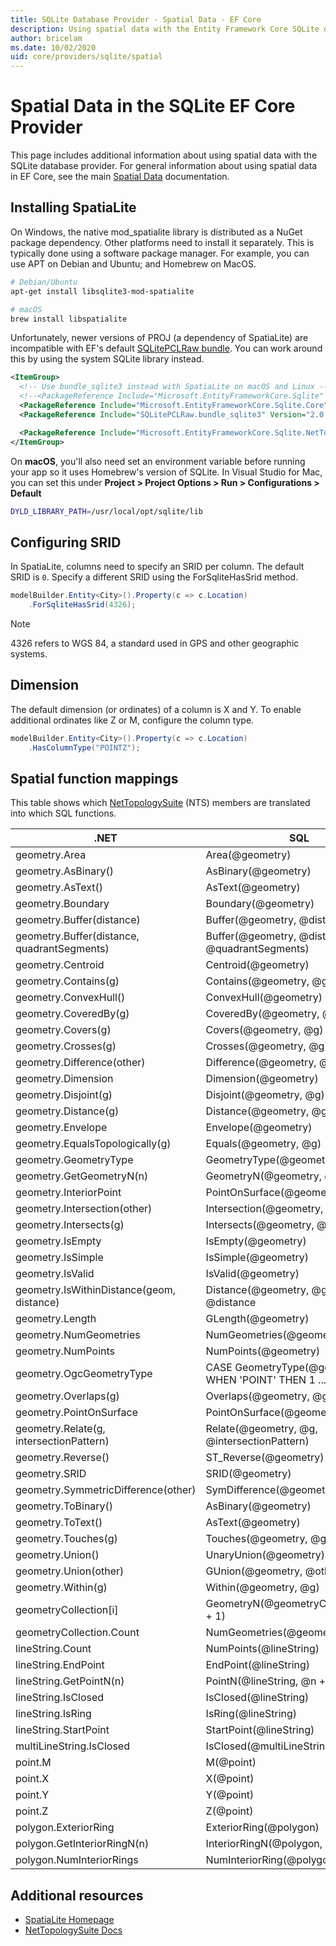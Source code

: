 ```yaml
---
title: SQLite Database Provider - Spatial Data - EF Core
description: Using spatial data with the Entity Framework Core SQLite database provider
author: bricelam
ms.date: 10/02/2020
uid: core/providers/sqlite/spatial
---
```

# Spatial Data in the SQLite EF Core Provider

This page includes additional information about using spatial data with the SQLite database provider. For general information about using spatial data in EF Core, see the main [Spatial Data](xref:core/modeling/spatial) documentation.

## Installing SpatiaLite

On Windows, the native mod_spatialite library is distributed as a NuGet package dependency. Other platforms need to install it separately. This is typically done using a software package manager. For example, you can use APT on Debian and Ubuntu; and Homebrew on MacOS.

``` sh
# Debian/Ubuntu
apt-get install libsqlite3-mod-spatialite

# macOS
brew install libspatialite
```

Unfortunately, newer versions of PROJ (a dependency of SpatiaLite) are incompatible with EF's default [SQLitePCLRaw bundle](/dotnet/standard/data/sqlite/custom-versions#bundles). You can work around this by using the system SQLite library instead.

```xml
<ItemGroup>
  <!-- Use bundle_sqlite3 instead with SpatiaLite on macOS and Linux -->
  <!--<PackageReference Include="Microsoft.EntityFrameworkCore.Sqlite" Version="3.1.0" />-->
  <PackageReference Include="Microsoft.EntityFrameworkCore.Sqlite.Core" Version="3.1.0" />
  <PackageReference Include="SQLitePCLRaw.bundle_sqlite3" Version="2.0.4" />

  <PackageReference Include="Microsoft.EntityFrameworkCore.Sqlite.NetTopologySuite" Version="3.1.0" />
</ItemGroup>
```

On **macOS**, you'll also need set an environment variable before running your app so it uses Homebrew's version of SQLite. In Visual Studio for Mac, you can set this under **Project > Project Options > Run > Configurations > Default**

```sh
DYLD_LIBRARY_PATH=/usr/local/opt/sqlite/lib
```

## Configuring SRID

In SpatiaLite, columns need to specify an SRID per column. The default SRID is `0`. Specify a different SRID using the ForSqliteHasSrid method.

``` csharp
modelBuilder.Entity<City>().Property(c => c.Location)
    .ForSqliteHasSrid(4326);
```

> [!NOTE]
> 4326 refers to WGS 84, a standard used in GPS and other geographic systems.

## Dimension

The default dimension (or ordinates) of a column is X and Y. To enable additional ordinates like Z or M, configure the column type.

``` csharp
modelBuilder.Entity<City>().Property(c => c.Location)
    .HasColumnType("POINTZ");
```

## Spatial function mappings

This table shows which [NetTopologySuite](https://nettopologysuite.github.io/NetTopologySuite/) (NTS) members are translated into which SQL functions.

.NET                                        | SQL
------------------------------------------- | ---
geometry.Area                               | Area(@geometry)
geometry.AsBinary()                         | AsBinary(@geometry)
geometry.AsText()                           | AsText(@geometry)
geometry.Boundary                           | Boundary(@geometry)
geometry.Buffer(distance)                   | Buffer(@geometry, @distance)
geometry.Buffer(distance, quadrantSegments) | Buffer(@geometry, @distance, @quadrantSegments)
geometry.Centroid                           | Centroid(@geometry)
geometry.Contains(g)                        | Contains(@geometry, @g)
geometry.ConvexHull()                       | ConvexHull(@geometry)
geometry.CoveredBy(g)                       | CoveredBy(@geometry, @g)
geometry.Covers(g)                          | Covers(@geometry, @g)
geometry.Crosses(g)                         | Crosses(@geometry, @g)
geometry.Difference(other)                  | Difference(@geometry, @other)
geometry.Dimension                          | Dimension(@geometry)
geometry.Disjoint(g)                        | Disjoint(@geometry, @g)
geometry.Distance(g)                        | Distance(@geometry, @g)
geometry.Envelope                           | Envelope(@geometry)
geometry.EqualsTopologically(g)             | Equals(@geometry, @g)
geometry.GeometryType                       | GeometryType(@geometry)
geometry.GetGeometryN(n)                    | GeometryN(@geometry, @n + 1)
geometry.InteriorPoint                      | PointOnSurface(@geometry)
geometry.Intersection(other)                | Intersection(@geometry, @other)
geometry.Intersects(g)                      | Intersects(@geometry, @g)
geometry.IsEmpty                            | IsEmpty(@geometry)
geometry.IsSimple                           | IsSimple(@geometry)
geometry.IsValid                            | IsValid(@geometry)
geometry.IsWithinDistance(geom, distance)   | Distance(@geometry, @geom) <= @distance
geometry.Length                             | GLength(@geometry)
geometry.NumGeometries                      | NumGeometries(@geometry)
geometry.NumPoints                          | NumPoints(@geometry)
geometry.OgcGeometryType                    | CASE GeometryType(@geometry) WHEN 'POINT' THEN 1 ... END
geometry.Overlaps(g)                        | Overlaps(@geometry, @g)
geometry.PointOnSurface                     | PointOnSurface(@geometry)
geometry.Relate(g, intersectionPattern)     | Relate(@geometry, @g, @intersectionPattern)
geometry.Reverse()                          | ST_Reverse(@geometry)
geometry.SRID                               | SRID(@geometry)
geometry.SymmetricDifference(other)         | SymDifference(@geometry, @other)
geometry.ToBinary()                         | AsBinary(@geometry)
geometry.ToText()                           | AsText(@geometry)
geometry.Touches(g)                         | Touches(@geometry, @g)
geometry.Union()                            | UnaryUnion(@geometry)
geometry.Union(other)                       | GUnion(@geometry, @other)
geometry.Within(g)                          | Within(@geometry, @g)
geometryCollection[i]                       | GeometryN(@geometryCollection, @i + 1)
geometryCollection.Count                    | NumGeometries(@geometryCollection)
lineString.Count                            | NumPoints(@lineString)
lineString.EndPoint                         | EndPoint(@lineString)
lineString.GetPointN(n)                     | PointN(@lineString, @n + 1)
lineString.IsClosed                         | IsClosed(@lineString)
lineString.IsRing                           | IsRing(@lineString)
lineString.StartPoint                       | StartPoint(@lineString)
multiLineString.IsClosed                    | IsClosed(@multiLineString)
point.M                                     | M(@point)
point.X                                     | X(@point)
point.Y                                     | Y(@point)
point.Z                                     | Z(@point)
polygon.ExteriorRing                        | ExteriorRing(@polygon)
polygon.GetInteriorRingN(n)                 | InteriorRingN(@polygon, @n + 1)
polygon.NumInteriorRings                    | NumInteriorRing(@polygon)

## Additional resources

* [SpatiaLite Homepage](https://www.gaia-gis.it/fossil/libspatialite)
* [NetTopologySuite Docs](https://nettopologysuite.github.io/NetTopologySuite/)
